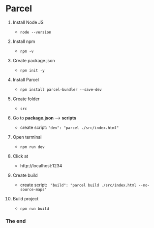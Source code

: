 # Parcel 

1. Install Node JS 
    + ```node --version```

2. Install npm
    + ```npm -v```

3. Create package.json
    + ```npm init -y``` 

4. Install Parcel
   +  ```npm install parcel-bundler --save-dev```

5. Create folder 
    + ```src```

6. Go to **package.json** --> **scripts**
    + create script: ```"dev": "parcel ./src/index.html"```

7. Open terminal
    + ```npm run dev```

8. Click at 
    + http://localhost:1234 

9. Create build 
    + create script: ``` "build": "parcel build ./src/index.html --no-source-maps"```

10. Build project
    + ```npm run build```

### The end
